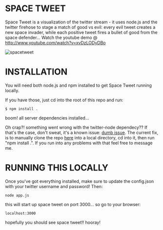 SPACE TWEET
=============

Space Tweet is a visualization of the twitter stream - it uses node.js and the twitter firehose to stage a match of good vs evil: every evil tweet creates a new space invader, while each positive tweet fires a bullet of good from the space defender... Watch the youtube demo @ http://www.youtube.com/watch?v=xvDzLODyDBo

![spacetweet](http://f.cl.ly/items/1A2u2f052C0s1h2r1F15/screenshot.png)

INSTALLATION
============

You will need both node.js and npm installed to get Space Tweet running locally.

If you have those, just cd into the root of this repo and run:

    $ npm install .

boom! all server dependencies installed...

Oh crap?! something went wrong with the twitter-node dependecy?? If that's the case, don't sweat, it's a known issue: [dumb issue](http://stackoverflow.com/questions/4407531/twitter-node-failing-to-build-node-js-npm-install-twitter-node). The current fix, is to manually clone the repo [here](https://github.com/patmcnally/twitter-node) into a local directory, cd into it, then run "npm install .". If you run into any problems with that feel free to message me.

RUNNING THIS LOCALLY
====================

Once you've got everything installed, make sure to update the config.json with your twitter username and password! Then:

    node app.js

this will start up space tweet on port 3000... so go to your browser:

    localhost:3000

hopefully you should see space tweet!! hooray!
